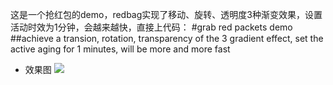 这是一个抢红包的demo，redbag实现了移动、旋转、透明度3种渐变效果，设置活动时效为1分钟，会越来越快，直接上代码：
#grab red packets demo
##achieve a transion, rotation, transparency of the 3 gradient effect, set the active aging for 1 minutes, will be more and more fast
* 效果图
![](http://img.blog.csdn.net/20160125181444909?watermark/2/text/aHR0cDovL2Jsb2cuY3Nkbi5uZXQv/font/5a6L5L2T/fontsize/400/fill/I0JBQkFCMA==/dissolve/70/gravity/Center)  
